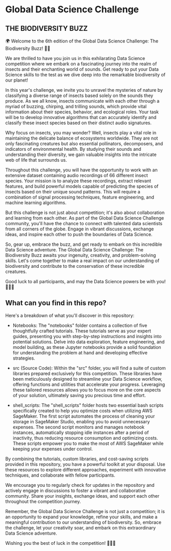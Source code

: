 # Global Data Science Challenge
## THE BIODIVERSITY BUZZ

🌍 Welcome to the 6th edition of the Global Data Science Challenge: The Biodiversity Buzz! 🦗🐝

We are thrilled to have you join us in this exhilarating Data Science competition where we embark on a fascinating journey into the realm of insects and their enchanting world of sounds. Get ready to put your Data Science skills to the test as we dive deep into the remarkable biodiversity of our planet!

In this year's challenge, we invite you to unravel the mysteries of nature by classifying a diverse range of insects based solely on the sounds they produce. As we all know, insects communicate with each other through a myriad of buzzing, chirping, and trilling sounds, which provide vital information about their species, behavior, and ecological roles. Your task will be to develop innovative algorithms that can accurately identify and classify these insect species based on their distinct audio signatures.

Why focus on insects, you may wonder? Well, insects play a vital role in maintaining the delicate balance of ecosystems worldwide. They are not only fascinating creatures but also essential pollinators, decomposers, and indicators of environmental health. By studying their sounds and understanding their diversity, we gain valuable insights into the intricate web of life that surrounds us.

Throughout this challenge, you will have the opportunity to work with an extensive dataset containing audio recordings of 66 different insect species. Your mission is to analyze these recordings, extract relevant features, and build powerful models capable of predicting the species of insects based on their unique sound patterns. This will require a combination of signal processing techniques, feature engineering, and machine learning algorithms.

But this challenge is not just about competition; it's also about collaboration and learning from each other. As part of the Global Data Science Challenge community, you'll have the chance to connect with talented data scientists from all corners of the globe. Engage in vibrant discussions, exchange ideas, and inspire each other to push the boundaries of Data Science.

So, gear up, embrace the buzz, and get ready to embark on this incredible Data Science adventure. The Global Data Science Challenge: The Biodiversity Buzz awaits your ingenuity, creativity, and problem-solving skills. Let's come together to make a real impact on our understanding of biodiversity and contribute to the conservation of these incredible creatures.

Good luck to all participants, and may the Data Science powers be with you! 🚀🐞🌿

## What can you find in this repo?

Here's a breakdown of what you'll discover in this repository:

- Notebooks: The "notebooks" folder contains a collection of five thoughtfully crafted tutorials. These tutorials serve as your expert guides, presenting you with step-by-step instructions and insights into potential solutions. Delve into data exploration, feature engineering, and model building, as these Jupyter notebooks provide a solid foundation for understanding the problem at hand and developing effective strategies.

- src (Source Code): Within the "src" folder, you will find a suite of custom libraries prepared exclusively for this competition. These libraries have been meticulously designed to streamline your Data Science workflow, offering functions and utilities that accelerate your progress. Leveraging these tailored resources allows you to focus more on the core aspects of your solution, ultimately saving you precious time and effort.

- shell_scripts: The "shell_scripts" folder hosts two essential bash scripts specifically created to help you optimize costs when utilizing AWS SageMaker. The first script automates the process of cleaning your storage in SageMaker Studio, enabling you to avoid unnecessary expenses. The second script monitors and manages notebook instances, automatically stopping idle instances after a period of inactivity, thus reducing resource consumption and optimizing costs. These scripts empower you to make the most of AWS SageMaker while keeping your expenses under control.

By combining the tutorials, custom libraries, and cost-saving scripts provided in this repository, you have a powerful toolkit at your disposal. Use these resources to explore different approaches, experiment with innovative techniques, and collaborate with fellow participants.

We encourage you to regularly check for updates in the repository and actively engage in discussions to foster a vibrant and collaborative community. Share your insights, exchange ideas, and support each other throughout the competition journey.

Remember, the Global Data Science Challenge is not just a competition; it is an opportunity to expand your knowledge, refine your skills, and make a meaningful contribution to our understanding of biodiversity. So, embrace the challenge, let your creativity soar, and embark on this extraordinary Data Science adventure.

Wishing you the best of luck in the competition! 🚀🐞🌿


